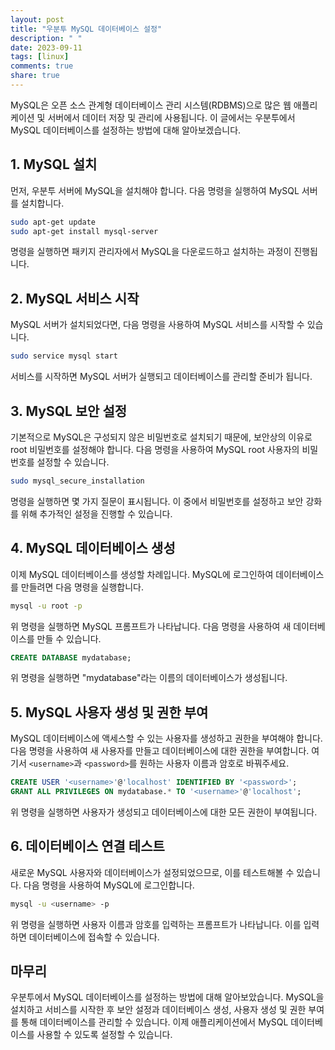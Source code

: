 ```yaml
---
layout: post
title: "우분투 MySQL 데이터베이스 설정"
description: " "
date: 2023-09-11
tags: [linux]
comments: true
share: true
---
```


MySQL은 오픈 소스 관계형 데이터베이스 관리 시스템(RDBMS)으로 많은 웹 애플리케이션 및 서버에서 데이터 저장 및 관리에 사용됩니다. 이 글에서는 우분투에서 MySQL 데이터베이스를 설정하는 방법에 대해 알아보겠습니다.

## 1. MySQL 설치

먼저, 우분투 서버에 MySQL을 설치해야 합니다. 다음 명령을 실행하여 MySQL 서버를 설치합니다.

```bash
sudo apt-get update
sudo apt-get install mysql-server
```

명령을 실행하면 패키지 관리자에서 MySQL을 다운로드하고 설치하는 과정이 진행됩니다.

## 2. MySQL 서비스 시작

MySQL 서버가 설치되었다면, 다음 명령을 사용하여 MySQL 서비스를 시작할 수 있습니다.

```bash
sudo service mysql start
```

서비스를 시작하면 MySQL 서버가 실행되고 데이터베이스를 관리할 준비가 됩니다.

## 3. MySQL 보안 설정

기본적으로 MySQL은 구성되지 않은 비밀번호로 설치되기 때문에, 보안상의 이유로 root 비밀번호를 설정해야 합니다. 다음 명령을 사용하여 MySQL root 사용자의 비밀번호를 설정할 수 있습니다.

```bash
sudo mysql_secure_installation
```

명령을 실행하면 몇 가지 질문이 표시됩니다. 이 중에서 비밀번호를 설정하고 보안 강화를 위해 추가적인 설정을 진행할 수 있습니다.

## 4. MySQL 데이터베이스 생성

이제 MySQL 데이터베이스를 생성할 차례입니다. MySQL에 로그인하여 데이터베이스를 만들려면 다음 명령을 실행합니다.

```bash
mysql -u root -p
```

위 명령을 실행하면 MySQL 프롬프트가 나타납니다. 다음 명령을 사용하여 새 데이터베이스를 만들 수 있습니다.

```sql
CREATE DATABASE mydatabase;
```

위 명령을 실행하면 "mydatabase"라는 이름의 데이터베이스가 생성됩니다.

## 5. MySQL 사용자 생성 및 권한 부여

MySQL 데이터베이스에 액세스할 수 있는 사용자를 생성하고 권한을 부여해야 합니다. 다음 명령을 사용하여 새 사용자를 만들고 데이터베이스에 대한 권한을 부여합니다. 여기서 `<username>`과 `<password>`를 원하는 사용자 이름과 암호로 바꿔주세요.

```sql
CREATE USER '<username>'@'localhost' IDENTIFIED BY '<password>';
GRANT ALL PRIVILEGES ON mydatabase.* TO '<username>'@'localhost';
```

위 명령을 실행하면 사용자가 생성되고 데이터베이스에 대한 모든 권한이 부여됩니다.

## 6. 데이터베이스 연결 테스트

새로운 MySQL 사용자와 데이터베이스가 설정되었으므로, 이를 테스트해볼 수 있습니다. 다음 명령을 사용하여 MySQL에 로그인합니다.

```bash
mysql -u <username> -p
```

위 명령을 실행하면 사용자 이름과 암호를 입력하는 프롬프트가 나타납니다. 이를 입력하면 데이터베이스에 접속할 수 있습니다.

## 마무리

우분투에서 MySQL 데이터베이스를 설정하는 방법에 대해 알아보았습니다. MySQL을 설치하고 서비스를 시작한 후 보안 설정과 데이터베이스 생성, 사용자 생성 및 권한 부여를 통해 데이터베이스를 관리할 수 있습니다. 이제 애플리케이션에서 MySQL 데이터베이스를 사용할 수 있도록 설정할 수 있습니다.
